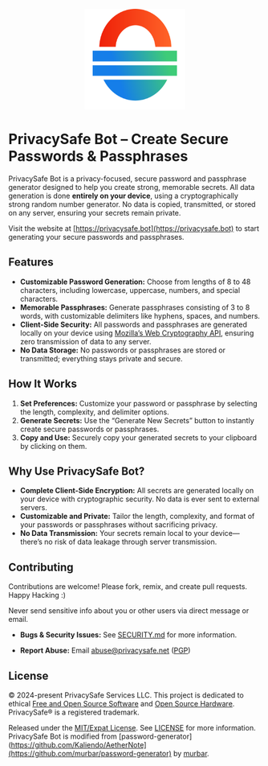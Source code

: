 <p align="center">
  <a href="https://privacysafe.bot"><img src="public/privacysafe_logo.svg" width="200" height="200" /></a>
</p>

# PrivacySafe Bot – Create Secure Passwords & Passphrases

PrivacySafe Bot is a privacy-focused, secure password and passphrase generator designed to help you create strong, memorable secrets. All data generation is done **entirely on your device**, using a cryptographically strong random number generator. No data is copied, transmitted, or stored on any server, ensuring your secrets remain private.

Visit the website at [https://privacysafe.bot](https://privacysafe.bot) to start generating your secure passwords and passphrases.

## Features

- **Customizable Password Generation:** Choose from lengths of 8 to 48 characters, including lowercase, uppercase, numbers, and special characters.
- **Memorable Passphrases:** Generate passphrases consisting of 3 to 8 words, with customizable delimiters like hyphens, spaces, and numbers.
- **Client-Side Security:** All passwords and passphrases are generated locally on your device using [Mozilla’s Web Cryptography API](https://developer.mozilla.org/en-US/docs/Web/API/Crypto/getRandomValues), ensuring zero transmission of data to any server.
- **No Data Storage:** No passwords or passphrases are stored or transmitted; everything stays private and secure.
  
## How It Works

1. **Set Preferences:** Customize your password or passphrase by selecting the length, complexity, and delimiter options.
2. **Generate Secrets:** Use the “Generate New Secrets” button to instantly create secure passwords or passphrases.
3. **Copy and Use:** Securely copy your generated secrets to your clipboard by clicking on them.

## Why Use PrivacySafe Bot?

- **Complete Client-Side Encryption:** All secrets are generated locally on your device with cryptographic security. No data is ever sent to external servers.
- **Customizable and Private:** Tailor the length, complexity, and format of your passwords or passphrases without sacrificing privacy.
- **No Data Transmission:** Your secrets remain local to your device—there’s no risk of data leakage through server transmission.

## Contributing
Contributions are welcome! Please fork, remix, and create pull requests. Happy Hacking :)

Never send sensitive info about you or other users via direct message or email.

* **Bugs &amp; Security Issues:** See [SECURITY.md](SECURITY.md) for more information.

* **Report Abuse:** Email <a href="mailto:abuse@privacysafe.net" target="_blank">abuse@privacysafe.net</a> (<a href="https://psafe.ly/xSpQhF" target="_blank">PGP</a>)

## License
© 2024-present PrivacySafe Services LLC. This project is dedicated to ethical <a href="https://fsf.org" target="_blank" rel="noreferrer noopener">Free and Open Source Software</a> and <a href="https://oshwa.org" target="_blank" rel="noreferrer noopener">Open Source Hardware</a>. PrivacySafe® is a registered trademark.

Released under the [MIT/Expat License](LICENSE). See [LICENSE](LICENSE) for more information. PrivacySafe Bot is modified from [password-generator](https://github.com/Kaliendo/AetherNote](https://github.com/murbar/password-generator) by [murbar](https://github.com/murbar).

